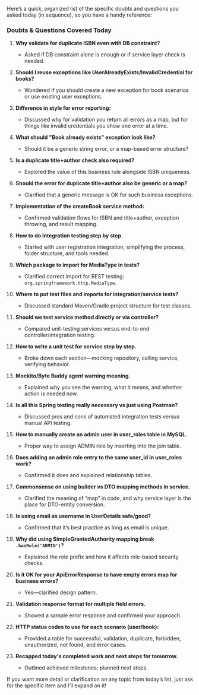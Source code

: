 Here’s a quick, organized list of the specific doubts and questions you asked today (in sequence), so you have a handy reference:

### Doubts & Questions Covered Today

1. **Why validate for duplicate ISBN even with DB constraint?**
    - Asked if DB constraint alone is enough or if service layer check is needed.

2. **Should I reuse exceptions like UserAlreadyExists/InvalidCredential for books?**
    - Wondered if you should create a new exception for book scenarios or use existing user exceptions.

3. **Difference in style for error reporting:**
    - Discussed why for validation you return all errors as a map, but for things like invalid credentials you show one error at a time.

4. **What should "Book already exists" exception look like?**
    - Should it be a generic string error, or a map-based error structure?

5. **Is a duplicate title+author check also required?**
    - Explored the value of this business rule alongside ISBN uniqueness.

6. **Should the error for duplicate title+author also be generic or a map?**
    - Clarified that a generic message is OK for such business exceptions.

7. **Implementation of the createBook service method:**
    - Confirmed validation flows for ISBN and title+author, exception throwing, and result mapping.

8. **How to do integration testing step by step.**
    - Started with user registration integration, simplifying the process, folder structure, and tools needed.

9. **Which package to import for MediaType in tests?**
    - Clarified correct import for REST testing: `org.springframework.http.MediaType`.

10. **Where to put test files and imports for integration/service tests?**
    - Discussed standard Maven/Gradle project structure for test classes.

11. **Should we test service method directly or via controller?**
    - Compared unit-testing services versus end-to-end controller/integration testing.

12. **How to write a unit test for service step by step.**
    - Broke down each section—mocking repository, calling service, verifying behavior.

13. **Mockito/Byte Buddy agent warning meaning.**
    - Explained why you see the warning, what it means, and whether action is needed now.

14. **Is all this Spring testing really necessary vs just using Postman?**
    - Discussed pros and cons of automated integration tests versus manual API testing.

15. **How to manually create an admin user in user_roles table in MySQL.**
    - Proper way to assign ADMIN role by inserting into the join table.

16. **Does adding an admin role entry to the same user_id in user_roles work?**
    - Confirmed it does and explained relationship tables.

17. **Commonsense on using builder vs DTO mapping methods in service.**
    - Clarified the meaning of “map” in code, and why service layer is the place for DTO–entity conversion.

18. **Is using email as username in UserDetails safe/good?**
    - Confirmed that it’s best practice as long as email is unique.

19. **Why did using SimpleGrantedAuthority mapping break `.hasRole('ADMIN')`?**
    - Explained the role prefix and how it affects role-based security checks.

20. **Is it OK for your ApiErrorResponse to have empty errors map for business errors?**
    - Yes—clarified design pattern.

21. **Validation response format for multiple field errors.**
    - Showed a sample error response and confirmed your approach.

22. **HTTP status codes to use for each scenario (user/book):**
    - Provided a table for successful, validation, duplicate, forbidden, unauthorized, not found, and error cases.

23. **Recapped today's completed work and next steps for tomorrow.**
    - Outlined achieved milestones; planned next steps.

If you want more detail or clarification on any topic from today’s list, just ask for the specific item and I’ll expand on it!